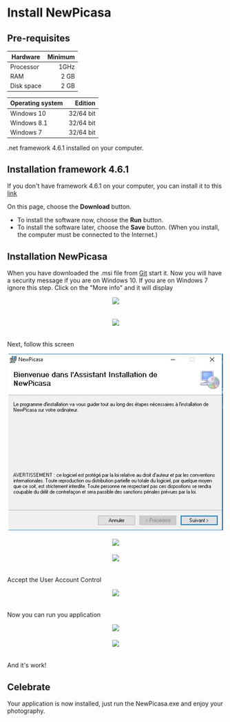 # Install NewPicasa

## Pre-requisites
| Hardware    | Minimum |
| ----------- | -----:  |
| Processor   | 1GHz    |
| RAM         | 2 GB    |
| Disk space  | 2 GB    |

| Operating system  | Edition    |
| -----------       | ------:    |
| Windows 10        | 32/64 bit  |
| Windows 8.1       | 32/64 bit  |
| Windows 7         | 32/64 bit  |

.net framework 4.6.1 installed on your computer.

## Installation framework 4.6.1
If you don't have framework 4.6.1 on your computer, you can install it to this [link](https://www.microsoft.com/fr-fr/download/details.aspx?id=49981)

On this page, choose the __Download__ button.
- To install the software now, choose the __Run__ button.
- To install the software later, choose the __Save__ button. (When you install, the computer must be connected to the Internet.)

## Installation NewPicasa
When you have downloaded the .msi file from [Git](https://github.com/BenjaminDelacombaz/NewPicasa/tree/master/NewPicasa/Install) start it.
Now you will have a security message if you are on Windows 10. If you are on Windows 7 ignore this step.
Click on the "More info" and it will display
<div align="center">
  <img src="/img/alert.jpg"/><br><br>

  <img src="/img/alertstep2.jpg"/><br><br>

</div>

Next, follow this screen
<div align="center">
  <img src="../Documentation/img/firststep.jpg"/><br><br>
  <img src="/img/secondstep.jpg"/><br><br>
  <img src="/img/thirdstep.jpg"/><br><br>
</div>

  Accept the User Account Control

<div align="center">
  <img src="/img/lastscreen.jpg"/><br><br>
</div>

Now you can run you application

<div align="center">
  <img src="/img/launch.jpg"/><br><br>
  <img src="/img/work.jpg"/><br><br>
</div>

And it's work!



## Celebrate
Your application is now installed, just run the NewPicasa.exe and enjoy your photography.

